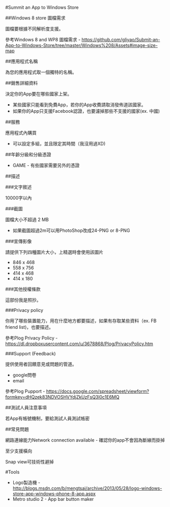 #Summit an App to Windows Store

##Windows 8 store 圖檔需求

圖檔要根據不同解析度支援。

參考Windows 8 and WP8 圖檔需求 - <https://github.com/gliyao/Submit-an-App-to-Windows-Store/tree/master/Windows%208/Assets#image-size-map>

##應用程式名稱

為您的應用程式取一個獨特的名稱。

##銷售詳細資料

決定你的App要在哪些國家上架。

* 某些國家只能看到免費App，若你的App收費請取消發佈道該國家。
* 如果你的App只支援Facebook認證，也要濾掉那些不支援的國家(ex. 中國)

##服務

應用程式內購買

* 可以設定多組，並且限定其時間（我沒用過XD)

##年齡分級和分級憑證

* GAME - 有些國家需要另外的憑證

##描述

###文字敘述

10000字以內

###截圖

圖檔大小不超過 2 MB 
* 如果截圖超過2m可以用PhotoShop改成24-PNG or 8-PNG

###宣傳影像

請提供下列四種圖片大小，上精選時會使用該圖片

* 846 x 468
* 558 x 756
* 414 x 468
* 414 x 180

###其他授權條款

這部份我是照抄。

###Privacy policy
    
你用了哪些裝置能力，用在什麼地方都要描述，如果有存取某些資料（ex. FB friend list)，也要描述。

參考Plog Privacy Policy - <https://dl.dropboxusercontent.com/u/3678868/Plog/PrivacyPolicy.htm>

###Support (Feedback)

提供使用者回饋意見或問題的管道。

* google問卷
* email

參考Plog Pupport - <https://docs.google.com/spreadsheet/viewform?formkey=dHQzek83NDVOSHVYdjZkUzFsQ3l0c1E6MQ>

##測試人員注意事項

若App有帳號機制，要給測試人員測試帳密

##常見問題

網路連線能力Network connection available - 確認你的app不會因為斷線而掛掉

至少支援橫向

Snap view可技術性避掉



#Tools

* Logo製造機 - <http://blogs.msdn.com/b/mengtsai/archive/2013/05/28/logo-windows-store-app-windows-phone-8-app.aspx>
* Metro studio 2 - App bar button maker
